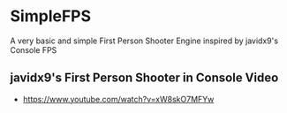 # SimpleFPS
A very basic and simple First Person Shooter Engine inspired by javidx9's Console FPS

## javidx9's First Person Shooter in Console Video
- https://www.youtube.com/watch?v=xW8skO7MFYw
